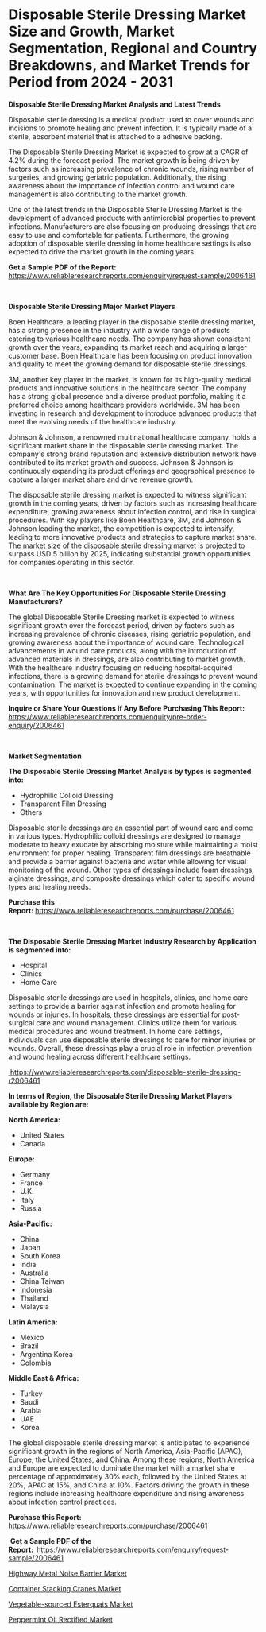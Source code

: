 <p><h1>Disposable Sterile Dressing Market Size and Growth, Market Segmentation, Regional and Country Breakdowns, and Market Trends for Period from 2024 -  2031</h1></p><p><strong>Disposable Sterile Dressing Market Analysis and Latest Trends</strong></p>
<p><p>Disposable sterile dressing is a medical product used to cover wounds and incisions to promote healing and prevent infection. It is typically made of a sterile, absorbent material that is attached to a adhesive backing.</p><p>The Disposable Sterile Dressing Market is expected to grow at a CAGR of 4.2% during the forecast period. The market growth is being driven by factors such as increasing prevalence of chronic wounds, rising number of surgeries, and growing geriatric population. Additionally, the rising awareness about the importance of infection control and wound care management is also contributing to the market growth.</p><p>One of the latest trends in the Disposable Sterile Dressing Market is the development of advanced products with antimicrobial properties to prevent infections. Manufacturers are also focusing on producing dressings that are easy to use and comfortable for patients. Furthermore, the growing adoption of disposable sterile dressing in home healthcare settings is also expected to drive the market growth in the coming years.</p></p>
<p><strong>Get a Sample PDF of the Report:&nbsp;</strong> <a href="https://www.reliableresearchreports.com/enquiry/request-sample/2006461">https://www.reliableresearchreports.com/enquiry/request-sample/2006461</a></p>
<p>&nbsp;</p>
<p><strong>Disposable Sterile Dressing Major Market Players</strong></p>
<p><p>Boen Healthcare, a leading player in the disposable sterile dressing market, has a strong presence in the industry with a wide range of products catering to various healthcare needs. The company has shown consistent growth over the years, expanding its market reach and acquiring a larger customer base. Boen Healthcare has been focusing on product innovation and quality to meet the growing demand for disposable sterile dressings.</p><p>3M, another key player in the market, is known for its high-quality medical products and innovative solutions in the healthcare sector. The company has a strong global presence and a diverse product portfolio, making it a preferred choice among healthcare providers worldwide. 3M has been investing in research and development to introduce advanced products that meet the evolving needs of the healthcare industry.</p><p>Johnson & Johnson, a renowned multinational healthcare company, holds a significant market share in the disposable sterile dressing market. The company's strong brand reputation and extensive distribution network have contributed to its market growth and success. Johnson & Johnson is continuously expanding its product offerings and geographical presence to capture a larger market share and drive revenue growth.</p><p>The disposable sterile dressing market is expected to witness significant growth in the coming years, driven by factors such as increasing healthcare expenditure, growing awareness about infection control, and rise in surgical procedures. With key players like Boen Healthcare, 3M, and Johnson & Johnson leading the market, the competition is expected to intensify, leading to more innovative products and strategies to capture market share. The market size of the disposable sterile dressing market is projected to surpass USD 5 billion by 2025, indicating substantial growth opportunities for companies operating in this sector.</p></p>
<p>&nbsp;</p>
<p><strong>What Are The Key Opportunities For Disposable Sterile Dressing Manufacturers?</strong></p>
<p><p>The global Disposable Sterile Dressing market is expected to witness significant growth over the forecast period, driven by factors such as increasing prevalence of chronic diseases, rising geriatric population, and growing awareness about the importance of wound care. Technological advancements in wound care products, along with the introduction of advanced materials in dressings, are also contributing to market growth. With the healthcare industry focusing on reducing hospital-acquired infections, there is a growing demand for sterile dressings to prevent wound contamination. The market is expected to continue expanding in the coming years, with opportunities for innovation and new product development.</p></p>
<p><strong>Inquire or Share Your Questions If Any Before Purchasing This Report:</strong> <a href="https://www.reliableresearchreports.com/enquiry/pre-order-enquiry/2006461">https://www.reliableresearchreports.com/enquiry/pre-order-enquiry/2006461</a></p>
<p>&nbsp;</p>
<p><strong>Market Segmentation</strong></p>
<p><strong>The Disposable Sterile Dressing Market Analysis by types is segmented into:</strong></p>
<p><ul><li>Hydrophilic Colloid Dressing</li><li>Transparent Film Dressing</li><li>Others</li></ul></p>
<p><p>Disposable sterile dressings are an essential part of wound care and come in various types. Hydrophilic colloid dressings are designed to manage moderate to heavy exudate by absorbing moisture while maintaining a moist environment for proper healing. Transparent film dressings are breathable and provide a barrier against bacteria and water while allowing for visual monitoring of the wound. Other types of dressings include foam dressings, alginate dressings, and composite dressings which cater to specific wound types and healing needs.</p></p>
<p><strong>Purchase this Report:&nbsp;</strong><a href="https://www.reliableresearchreports.com/purchase/2006461">https://www.reliableresearchreports.com/purchase/2006461</a></p>
<p>&nbsp;</p>
<p><strong>The Disposable Sterile Dressing Market Industry Research by Application is segmented into:</strong></p>
<p><ul><li>Hospital</li><li>Clinics</li><li>Home Care</li></ul></p>
<p><p>Disposable sterile dressings are used in hospitals, clinics, and home care settings to provide a barrier against infection and promote healing for wounds or injuries. In hospitals, these dressings are essential for post-surgical care and wound management. Clinics utilize them for various medical procedures and wound treatment. In home care settings, individuals can use disposable sterile dressings to care for minor injuries or wounds. Overall, these dressings play a crucial role in infection prevention and wound healing across different healthcare settings.</p></p>
<p><a href="https://www.reliableresearchreports.com/disposable-sterile-dressing-r2006461">&nbsp;https://www.reliableresearchreports.com/disposable-sterile-dressing-r2006461</a></p>
<p><strong>In terms of Region, the Disposable Sterile Dressing Market Players available by Region are:</strong></p>
<p>
    <p> <strong> North America: </strong>
        <ul>
            <li>United States</li>
            <li>Canada</li>
        </ul>
        </p> 
    <p> <strong> Europe: </strong>
        <ul>
            <li>Germany</li>
            <li>France</li>
            <li>U.K.</li>
            <li>Italy</li>
            <li>Russia</li>
        </ul>
        </p> 
    <p> <strong> Asia-Pacific: </strong>
        <ul>
            <li>China</li>
            <li>Japan</li>
            <li>South Korea</li>
            <li>India</li>
            <li>Australia</li>
            <li>China Taiwan</li>
            <li>Indonesia</li>
            <li>Thailand</li>
            <li>Malaysia</li>
        </ul>
        </p> 
    <p> <strong> Latin America: </strong>
        <ul>
            <li>Mexico</li>
            <li>Brazil</li>
            <li>Argentina Korea</li>
            <li>Colombia</li>
        </ul>
        </p> 
    <p> <strong> Middle East & Africa: </strong>
        <ul>
            <li>Turkey</li>
            <li>Saudi</li>
            <li>Arabia</li>
            <li>UAE</li>
            <li>Korea</li>
        </ul>
    </p>
    </p>
<p><p>The global disposable sterile dressing market is anticipated to experience significant growth in the regions of North America, Asia-Pacific (APAC), Europe, the United States, and China. Among these regions, North America and Europe are expected to dominate the market with a market share percentage of approximately 30% each, followed by the United States at 20%, APAC at 15%, and China at 10%. Factors driving the growth in these regions include increasing healthcare expenditure and rising awareness about infection control practices.</p></p>
<p><strong>Purchase this Report: </strong><a href="https://www.reliableresearchreports.com/purchase/2006461">https://www.reliableresearchreports.com/purchase/2006461</a></p>
<p>&nbsp;<strong>Get a Sample PDF of the Report:&nbsp;&nbsp;</strong><a href="https://www.reliableresearchreports.com/enquiry/request-sample/2006461">https://www.reliableresearchreports.com/enquiry/request-sample/2006461</a></p>
<p><strong></strong></p>
<p><p><a href="https://gratis-rainforest-2ca.notion.site/Highway-Metal-Noise-Barrier-Market-The-Key-To-Successful-Business-Strategy-Forecast-Till-2031-90d3857da99c458db3c474c6e3b67913">Highway Metal Noise Barrier Market</a></p><p><a href="https://view.publitas.com/reportprime-1/container-stacking-cranes-market-analysis-its-cagr-market-segmentation-and-global-industry-overview/">Container Stacking Cranes Market</a></p><p><a href="https://crocus-run-b5a.notion.site/Decoding-Vegetable-sourced-Esterquats-Market-Metrics-Market-Share-Trends-and-Growth-Patterns-eeabb55f74e3469f9ad34c48f9148150">Vegetable-sourced Esterquats Market</a></p><p><a href="https://metal-farmhouse-e95.notion.site/Peppermint-Oil-Rectified-Market-Trends-and-Market-Analysis-forecasted-for-period-2024-2031-38acbce3cbc0488fb4180b06baebdc6f">Peppermint Oil Rectified Market</a></p></p>
